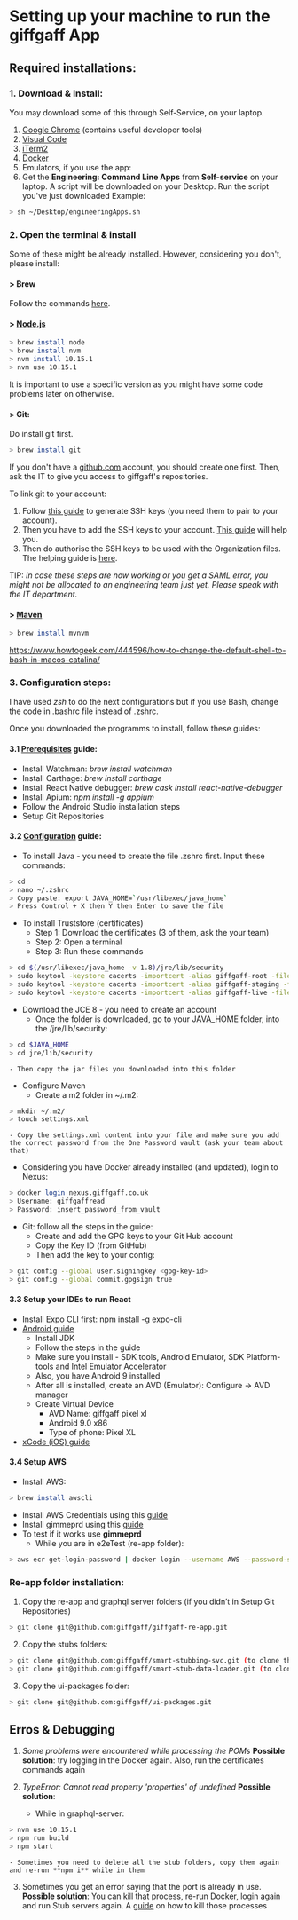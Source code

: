# Setting up your machine to run the giffgaff App

## Required installations:
### 1. Download & Install:
You may download some of this through Self-Service, on your laptop.
1. [Google Chrome](https://www.google.com/chrome/ "Chrome") (contains useful developer tools)
2. [Visual Code](https://code.visualstudio.com/download "Visual Studio Download")
3. [iTerm2](https://www.iterm2.com/downloads.html "iTerm2")
4. [Docker](https://docs.docker.com/docker-for-mac/install/ "Docker")
5. Emulators, if you use the app:
6. Get the **Engineering: Command Line Apps** from **Self-service** on your laptop. A script will be downloaded on your Desktop. Run the script you've just downloaded
Example:
```sh
> sh ~/Desktop/engineeringApps.sh
```


### 2. Open the terminal & install
Some of these might be already installed. However, considering you don't, please install:

#### > Brew
Follow the commands [here](https://brew.sh).

#### > [Node.js](https://treehouse.github.io/installation-guides/mac/node-mac.html "Node")
```sh
> brew install node
> brew install nvm
> nvm install 10.15.1
> nvm use 10.15.1
```
It is important to use a specific version as you might have some code problems later on otherwise.

#### > Git:
Do install git first.
```sh
> brew install git
```

If you don't have a [github.com](http://github.com/) account, you should create one first. Then, ask the IT to give you access to giffgaff's repositories.

To link git to your account:
  1. Follow [this guide](https://help.github.com/en/github/authenticating-to-github/generating-a-new-ssh-key-and-adding-it-to-the-ssh-agent) to generate SSH keys (you need them to pair to your account).
  2. Then you have to add the SSH keys to your account. [This guide](https://help.github.com/en/github/authenticating-to-github/adding-a-new-ssh-key-to-your-github-account) will help you.
  3. Then do authorise the SSH keys to be used with the Organization files. The helping guide is [here](https://help.github.com/en/github/authenticating-to-github/authorizing-an-ssh-key-for-use-with-saml-single-sign-on).

TIP: _In case these steps are now working or you get a SAML error, you might not be allocated to an engineering team just yet. Please speak with the IT department._

#### > [Maven](https://maven.apache.org/download.cgi "Maven")
```sh
> brew install mvnvm
```

https://www.howtogeek.com/444596/how-to-change-the-default-shell-to-bash-in-macos-catalina/

### 3. Configuration steps:

I have used *zsh* to do the next configurations but if you use Bash, change the code in .bashrc file instead of .zshrc.

Once you downloaded the programms to install, follow these guides:

#### 3.1 [Prerequisites](https://github.com/giffgaff/giffgaff-re-app/blob/master/docs/system-design/prerequisites.md) guide:

- Install Watchman: *brew install watchman*
- Install Carthage: *brew install carthage*
- Install React Native debugger: *brew cask install react-native-debugger*
- Install Apium: *npm install -g appium*
- Follow the Android Studio installation steps
- Setup Git Repositories

#### 3.2 [Configuration](https://github.com/giffgaff/development-guidelines/tree/master/config) guide:

- To install Java - you need to create the file .zshrc first. Input these commands:
```sh 
> cd
> nano ~/.zshrc
> Copy paste: export JAVA_HOME=`/usr/libexec/java_home`
> Press Control + X then Y then Enter to save the file
```

- To install Truststore (certificates)
	- Step 1: Download the certificates (3 of them, ask the your team)
	- Step 2: Open a terminal
	- Step 3: Run these commands
```sh
> cd $(/usr/libexec/java_home -v 1.8)/jre/lib/security
> sudo keytool -keystore cacerts -importcert -alias giffgaff-root -file ~/downloads/giffgaff-Root-CA.cer -storepass changeit
> sudo keytool -keystore cacerts -importcert -alias giffgaff-staging -file ~/downloads/giffgaffstagingca.cer -storepass changeit
> sudo keytool -keystore cacerts -importcert -alias giffgaff-live -file ~/downloads/giffgaffliveca.cer -storepass changeit
```

- Download the JCE 8 - you need to create an account
	- Once the folder is downloaded, go to your JAVA_HOME folder, into the /jre/lib/security:
```sh
> cd $JAVA_HOME
> cd jre/lib/security
```
	- Then copy the jar files you downloaded into this folder

- Configure Maven
	- Create a m2 folder in ~/.m2: 
```sh
> mkdir ~/.m2/
> touch settings.xml
```
	- Copy the settings.xml content into your file and make sure you add the correct password from the One Password vault (ask your team about that)

- Considering you have Docker already installed (and updated), login to Nexus:
```sh
> docker login nexus.giffgaff.co.uk
> Username: giffgaffread
> Password: insert_password_from_vault
```

- Git: follow all the steps in the guide:
	- Create and add the GPG keys to your Git Hub account
	- Copy the Key ID (from GitHub)
	- Then add the key to your config:
```sh
> git config --global user.signingkey <gpg-key-id>
> git config --global commit.gpgsign true
```


#### 3.3 Setup your IDEs to run React
- Install Expo CLI first: npm install -g expo-cli
- [Android guide](https://reactnative.dev/docs/getting-started.html#android-development-environment)
	- Install JDK
	- Follow the steps in the guide
	- Make sure you install - SDK tools, Android Emulator, SDK Platform-tools and Intel Emulator Accelerator
	- Also, you have Android 9 installed 
	- After all is installed, create an AVD (Emulator): Configure -> AVD manager
	- Create Virtual Device
		- AVD Name: giffgaff pixel xl
		- Android 9.0 x86
		- Type of phone: Pixel XL
- [xCode (iOS) guide](https://reactnative.dev/docs/getting-started.html#xcode)

#### 3.4 Setup AWS
- Install AWS: 
```sh
> brew install awscli
```
- Install AWS Credentials using this [guide](https://docs.staging.gaff.systems/tooling/gimme-creds/)
- Install gimmeprd using this [guide](https://github.com/giffgaff/giffgaff-re-app/blob/master/docs/dev/android/Readme.md)
- To test if it works use **gimmeprd**
	- While you are in e2eTest (re-app folder):
```sh
> aws ecr get-login-password | docker login --username AWS --password-stdin https://604083106117.dkr.ecr.eu-west-1.amazonaws.com
```

### Re-app folder installation:
1. Copy the re-app and graphql server folders (if you didn’t in Setup Git Repositories)
```sh
> git clone git@github.com:giffgaff/giffgaff-re-app.git
```

2. Copy the stubs folders:
```sh
> git clone git@github.com:giffgaff/smart-stubbing-svc.git (to clone this)
> git clone git@github.com:giffgaff/smart-stub-data-loader.git (to clone this)
```

3. Copy the ui-packages folder: 
```sh
> git clone git@github.com:giffgaff/ui-packages.git
```

## Erros & Debugging
1. _Some problems were encountered while processing the POMs_
**Possible solution**: try logging in the Docker again. Also, run the certificates commands again 

2. _TypeError: Cannot read property 'properties' of undefined_
**Possible solution**: 
	- While in graphql-server:
```sh
> nvm use 10.15.1
> npm run build
> npm start
```
	- Sometimes you need to delete all the stub folders, copy them again and re-run **npm i** while in them

3. Sometimes you get an error saying that the port is already in use. 
**Possible solution**: You can kill that process, re-run Docker, login again and run Stub servers again. A [guide](https://stackoverflow.com/questions/43026358/spring-boot-application-in-eclipse-the-tomcat-connector-configured-to-listen-on) on how to kill those processes

